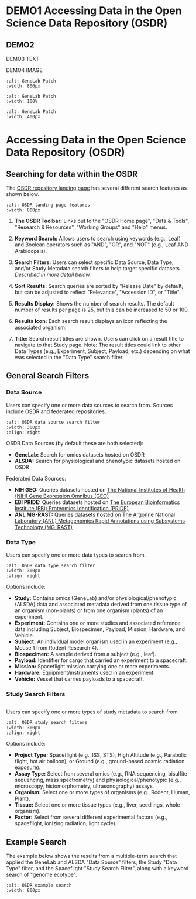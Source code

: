 # DEMO1 Accessing Data in the Open Science Data Repository (OSDR)  

## DEMO2


DEMO3 TEXT

DEMO4 IMAGE
```{image} ../../_static/images/GeneLab_patch.png
:alt: GeneLab Patch
:width: 800px
```
```{image} ../../_static/images/GeneLab_patch.png
:alt: GeneLab Patch
:width: 100%
```
```{image} ../../_static/images/GeneLab_patch.png
:alt: GeneLab Patch
:width: 400px
```

# Accessing Data in the Open Science Data Repository (OSDR)  

## Searching for data within the OSDR  

The [OSDR repository landing page](https://osdr.nasa.gov/bio/repo) has several different search features as shown below.  

```{image} ../../_static/images/osdr-landing-page-features.png
:alt: OSDR landing page features
:width: 800px
```

1. **The OSDR Toolbar:** Links out to the "OSDR Home page", "Data & Tools", "Research & Resources", "Working Groups" and "Help" menus.  

2. **Keyword Search:** Allows users to search using keywords (e.g., Leaf) and Boolean operators such as "AND", "OR", and "NOT" (e.g., Leaf AND Arabidopsis).  

3. **Search Filters:** Users can select specific Data Source, Data Type, and/or Study Metadata search filters to help target specific datasets. *Described in more detail below.*  

4. **Sort Results:** Search queries are sorted by "Release Date" by default, but can be adjusted to reflect "Relevance", "Accession ID", or "Title".  

5. **Results Display:** Shows the number of search results. The default number of results per page is 25, but this can be increased to 50 or 100.  

6. **Results Icon:** Each search result displays an icon reflecting the associated organism.  

7. **Title:** Search result titles are shown. Users can click on a result title to navigate to that Study page.
   Note: The result titles could link to other Data Types (e.g., Experiment, Subject, Payload, etc.) depending on what was selected in the "Data Type" search filter.  

## General Search Filters  

### Data Source  

Users can specify one or more data sources to search from. Sources include OSDR and federated repositories.  

```{image} ../../_static/images/osdr-data-source-search-filter.png
:alt: OSDR data source search filter
:width: 300px
:align: right
```

OSDR Data Sources (by default these are both selected):  

- **GeneLab:** Search for omics datasets hosted on OSDR  
- **ALSDA:** Search for physiological and phenotypic datasets hosted on OSDR  

Federated Data Sources:  

- **NIH GEO:** Queries datasets hosted on [The National Institutes of Health (NIH) Gene Expression Omnibus (GEO)](https://www.ncbi.nlm.nih.gov/geo/)  
- **EBI PRIDE:** Queries datasets hosted on [The European Bioinformatics Institute (EBI) Proteomics Identification (PRIDE)](https://www.ebi.ac.uk/pride/archive/)  
- **ANL MG-RAST:** Queries datasets hosted on [The Argonne National Laboratory (ANL) Metagenomics Rapid Annotations using Subsystems Technology (MG-RAST)](http://metagenomics.anl.gov/)  

### Data Type  

Users can specify one or more data types to search from.   

```{image} ../../_static/images/osdr-data-type-search-filter.png
:alt: OSDR data type search filter
:width: 300px
:align: right
```

Options include:  

- **Study:** Contains omics (GeneLab) and/or physiological/phenotypic (ALSDA) data and associated metadata derived from one tissue type of an organism (non-plants) or from one organism (plants) of an experiment.  
- **Experiment:** Contains one or more studies and associated reference data including Subject, Biospecimen, Payload, Mission, Hardware, and Vehicle.  
- **Subject:** An individual model organism used in an experiment (e.g., Mouse 1 from Rodent Research 4).  
- **Biospecimen:** A sample derived from a subject (e.g., leaf).  
- **Payload:** Identifier for cargo that carried an experiment to a spacecraft.  
- **Mission:** Spaceflight mission carrying one or more experiments.  
- **Hardware:** Equipment/instruments used in an experiment.  
- **Vehicle:** Vessel that carries payloads to a spacecraft.  

### Study Search Filters  

<div style="overflow: auto; margin-bottom: 20px;">

Users can specify one or more types of study metadata to search from.  

```{image} ../../_static/images/osdr-study-search-filters.png
:alt: OSDR study search filters
:width: 300px
:align: right
```

Options include:  

- **Project Type:** Spaceflight (e.g., ISS, STS), High Altitude (e.g., Parabolic flight, hot air balloon), or Ground (e.g., ground-based cosmic radiation exposure).  
- **Assay Type:** Select from several omics (e.g., RNA sequencing, bisulfite sequencing, mass spectrometry) and physiological/phenotypic (e.g., microscopy, histomorphometry, ultrasonography) assays.  
- **Organism:** Select one or more types of organisms (e.g., Rodent, Human, Plant).  
- **Tissue:** Select one or more tissue types (e.g., liver, seedlings, whole organism).  
- **Factor:** Select from several different experimental factors (e.g., spaceflight, ionizing radiation, light cycle).  

<div style="clear:both"></div>

## Example Search  

The example below shows the results from a multiple-term search that applied the GeneLab and ALSDA "Data Source" filters, the Study "Data Type" filter, and the Spaceflight "Study Search Filter", along with a keyword search of "genome ecotype".  

```{image} ../../_static/images/osdr-example-search.png
:alt: OSDR example search
:width: 800px
```
